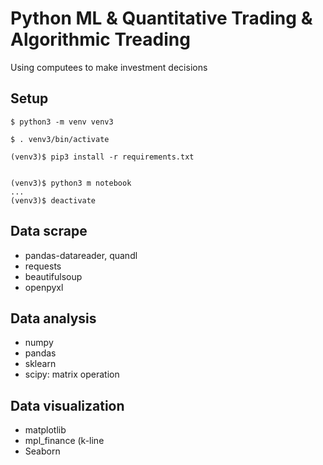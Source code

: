 # Python ML & Quantitative Trading & Algorithmic Treading

Using computees to make investment decisions


## Setup
```
$ python3 -m venv venv3

$ . venv3/bin/activate

(venv3)$ pip3 install -r requirements.txt


(venv3)$ python3 m notebook
...
(venv3)$ deactivate
```


## Data scrape
- pandas-datareader, quandl
- requests
- beautifulsoup
- openpyxl

## Data analysis
- numpy
- pandas
- sklearn
- scipy: matrix operation


## Data visualization
- matplotlib
- mpl_finance (k-line
- Seaborn


